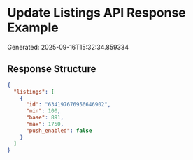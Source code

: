 # Update Listings API Response Example

Generated: 2025-09-16T15:32:34.859334

## Response Structure

```json
{
  "listings": [
    {
      "id": "634197676956646902",
      "min": 100,
      "base": 891,
      "max": 1750,
      "push_enabled": false
    }
  ]
}
```
